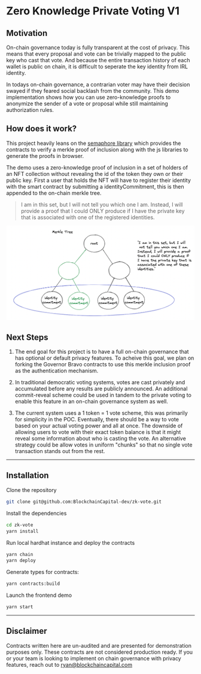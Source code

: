 # Zero Knowledge Private Voting V1

## Motivation
On-chain governance today is fully transparent at the cost of privacy. This means that every proposal and vote can be trivially mapped to the public key who cast that vote. And because the entire transaction history of each wallet is public on chain, it is difficult to seperate the key identity from IRL identity.

In todays on-chain governance, a contrarian voter may have their decision swayed if they feared social backlash from the community. This demo implementation shows how you can use zero-knowledge proofs to anonymize the sender of a vote or proposal while still maintaining authorization rules.

## How does it work?
This project heavily leans on the [semaphore library](https://semaphore.appliedzkp.org/) which provides the contracts to verify a merkle proof of inclusion along with the js libraries to generate the proofs in browser.

The demo uses a zero-knowledge proof of inclusion in a set of holders of an NFT collection without revealing the id of the token they own or their public key. First a user that holds the NFT will have to register their identity with the smart contract by submitting a identityCommitment, this is then appended to the on-chain merkle tree. 

> I am in this set, but I will not tell you which one I am. Instead, I will provide a proof that I could ONLY produce if I have the private key that is associated with one of the registered identities.
> 
![merkle](./merkle.png)

## Next Steps
1. The end goal for this project is to have a full on-chain governance that has optional or default privacy features. To acheive this goal, we plan on forking the Governor Bravo contracts to use this merkle inclusion proof as the authentication mechanism. 

1. In traditional democratic voting systems, votes are cast privately and accumulated before any results are publicly announced. An additional commit-reveal scheme could be used in tandem to the private voting to enable this feature in an on-chain governance system as well. 

1. The current system uses a 1 token = 1 vote scheme, this was primarily for simplicity in the POC. Eventually, there should be a way to vote based on your actual voting power and all at once. The downside of allowing users to vote with their exact token balance is that it might reveal some information about who is casting the vote. An alternative strategy could be allow votes in uniform "chunks" so that no single vote transaction stands out from the rest. 

---

## Installation

Clone the repository
```bash
git clone git@github.com:BlockchainCapital-dev/zk-vote.git
```

Install the dependencies
```bash
cd zk-vote
yarn install 
```

Run local hardhat instance and deploy the contracts
```bash
yarn chain 
yarn deploy 
```

Generate types for contracts: 
```bash
yarn contracts:build
```

Launch the frontend demo
```bash
yarn start
```
---
## Disclaimer
Contracts written here are un-audited and are presented for demonstration purposes only. These contracts are not considered production ready. If you or your team is looking to implement on chain governance with privacy features, reach out to ryan@blockchaincapital.com